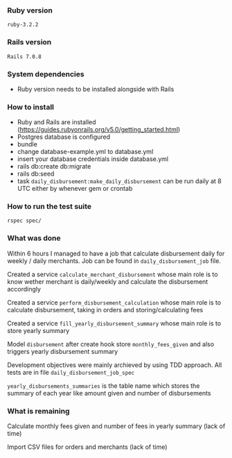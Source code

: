 ### Ruby version
```
ruby-3.2.2
```

### Rails version
```
Rails 7.0.8
```  

### System dependencies
- Ruby version needs to be installed alongside with Rails


### How to install
- Ruby and Rails are installed (https://guides.rubyonrails.org/v5.0/getting_started.html)
- Postgres database is configured
- bundle
- change database-example.yml to database.yml
- insert your database credentials inside database.yml
- rails db:create db:migrate
- rails db:seed
- task `daily_disbursement:make_daily_disbursement` can be run daily at 8 UTC either by whenever gem or crontab


### How to run the test suite
```
rspec spec/
```

### What was done
Within 6 hours I managed to have a job that calculate disbursement daily for weekly / daily merchants. 
Job can be found in `daily_disbursement_job` file.

Created a service `calculate_merchant_disbursement` whose main role is to know wether merchant is daily/weekly and calculate the disbursement accordingly

Created a service `perform_disbursement_calculation` whose main role is to calculate disbursement, taking in orders and storing/calculating fees

Created a service `fill_yearly_disbursement_summary` whose main role is to store yearly summary

Model `disbursement` after create hook store `monthly_fees_given` and also triggers yearly disbursement summary

Development objectives were mainly archieved by using TDD approach. All tests are in file `daily_disbursement_job_spec`

`yearly_disbursements_summaries` is the table name which stores the summary of each year like amount given and number of disbursements

### What is remaining

Calculate monthly fees given and number of fees in yearly summary (lack of time)

Import CSV files for orders and merchants (lack of time)
